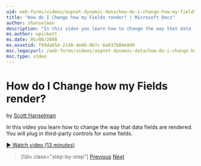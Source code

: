 ```yaml
---
uid: web-forms/videos/aspnet-dynamic-data/how-do-i-change-how-my-fields-render
title: "How do I Change how my Fields render? | Microsoft Docs"
author: shanselman
description: "In this video you learn how to change the way that data fields are rendered. You will plug in third-party controls for some fields."
ms.author: wpickett
ms.date: 05/08/2008
ms.assetid: f99da654-2148-4e66-867c-6e837b84e9d0
msc.legacyurl: /web-forms/videos/aspnet-dynamic-data/how-do-i-change-how-my-fields-render
msc.type: video
---
```

# How do I Change how my Fields render?

by [Scott Hanselman](https://github.com/shanselman)

In this video you learn how to change the way that data fields are rendered. You will plug in third-party controls for some fields.

[&#9654; Watch video (13 minutes)](https://channel9.msdn.com/Blogs/ASP-NET-Site-Videos/how-do-i-change-how-my-fields-render)

> [!div class="step-by-step"]
> [Previous](how-do-i-enable-inline-gridview-editing.md)
> [Next](how-do-i-handle-business-logic-exceptions.md)

